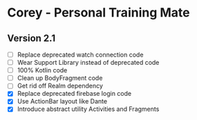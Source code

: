 # Corey - Personal Training Mate

## Version 2.1
- [ ] Replace deprecated watch connection code
- [ ] Wear Support Library instead of deprecated code
- [ ] 100% Kotlin code
- [ ] Clean up BodyFragment code
- [ ] Get rid off Realm dependency
- [x] Replace deprecated firebase login code
- [x] Use ActionBar layout like Dante
- [x] Introduce abstract utility Activities and Fragments